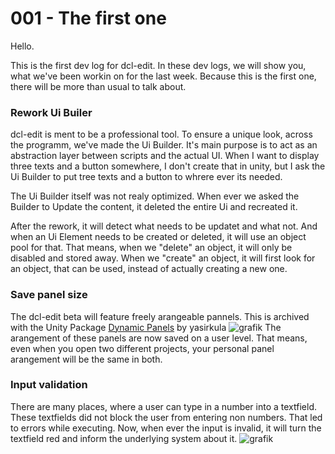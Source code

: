 # 001 - The first one
Hello.

This is the first dev log for dcl-edit.
In these dev logs, we will show you, what we've been workin on for the last week.
Because this is the first one, there will be more than usual to talk about. 

### Rework Ui Builer
dcl-edit is ment to be a professional tool. To ensure a unique look, across the programm, we've made the Ui Builder. 
It's main purpose is to act as an abstraction layer between scripts and the actual UI. When I want to display three texts and a button somewhere,
I don't create that in unity, but I ask the Ui Builder to put tree texts and a button to whrere ever its needed.

The Ui Builder itself was not realy optimized. When ever we asked the Builder to Update the content, it deleted the entire Ui and recreated it.

After the rework, it will detect what needs to be updatet and what not. And when an Ui Element needs to be created or deleted, it will use an object pool
for that. That means, when we "delete" an object, it will only be disabled and stored away. When we "create" an object, it will first look for an object,
that can be used, instead of actually creating a new one.

### Save panel size
The dcl-edit beta will feature freely arangeable pannels. This is archived with the Unity Package 
[Dynamic Panels](https://github.com/yasirkula/UnityDynamicPanels) by yasirkula
![grafik](https://user-images.githubusercontent.com/11379989/207691957-021c71aa-cfab-4084-a53b-06eb23ac6338.png)
The arangement of these panels are now saved on a user level. That means, even when you open two different projects, your personal panel arangement will
be the same in both.

### Input validation
There are many places, where a user can type in a number into a textfield. These textfields did not block the user from entering non numbers. That led to 
errors while executing. Now, when ever the input is invalid, it will turn the textfield red and inform the underlying system about it.
![grafik](https://user-images.githubusercontent.com/11379989/207696359-c986fc20-76eb-4100-a5f1-9a06ff27e8e7.png)
